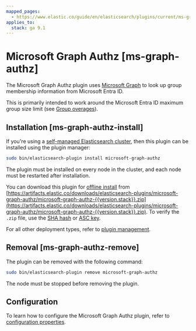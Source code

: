 ```yaml
---
mapped_pages:
  - https://www.elastic.co/guide/en/elasticsearch/plugins/current/ms-graph-authz.html
applies_to:
  stack: ga 9.1
---
```


# Microsoft Graph Authz [ms-graph-authz]

The Microsoft Graph Authz plugin uses [Microsoft Graph](https://learn.microsoft.com/en-us/graph/api/user-list-memberof)
to look up group membership information from Microsoft Entra ID.

This is primarily intended to work around the Microsoft Entra ID maximum group
size limit (see [Group overages](https://learn.microsoft.com/en-us/security/zero-trust/develop/configure-tokens-group-claims-app-roles#group-overages)).

## Installation [ms-graph-authz-install]

If you're using a [self-managed Elasticsearch cluster](docs-content:///deploy-manage/deploy/self-managed.md), then this plugin can be installed using the plugin manager:

```sh
sudo bin/elasticsearch-plugin install microsoft-graph-authz
```

The plugin must be installed on every node in the cluster, and each node must be
restarted after installation.

You can download this plugin
for [offline install](/reference/elasticsearch-plugins/plugin-management-custom-url.md)
from [https://artifacts.elastic.co/downloads/elasticsearch-plugins/microsoft-graph-authz/microsoft-graph-authz-{{version.stack}}.zip](https://artifacts.elastic.co/downloads/elasticsearch-plugins/microsoft-graph-authz/microsoft-graph-authz-{{version.stack}}.zip).
To verify the `.zip` file, use
the [SHA hash](https://artifacts.elastic.co/downloads/elasticsearch-plugins/microsoft-graph-authz/microsoft-graph-authz-{{version.stack}}.zip.sha512)
or [ASC key](https://artifacts.elastic.co/downloads/elasticsearch-plugins/microsoft-graph-authz/microsoft-graph-authz-{{version.stack}}.zip.asc).

For all other deployment types, refer to [plugin management](/reference/elasticsearch-plugins/plugin-management.md).

## Removal [ms-graph-authz-remove]

The plugin can be removed with the following command:

```sh
sudo bin/elasticsearch-plugin remove microsoft-graph-authz
```

The node must be stopped before removing the plugin.

## Configuration

To learn how to configure the Microsoft Graph Authz plugin, refer to [configuration properties](/reference/elasticsearch-plugins/ms-graph-authz-configure-elasticsearch.md).
